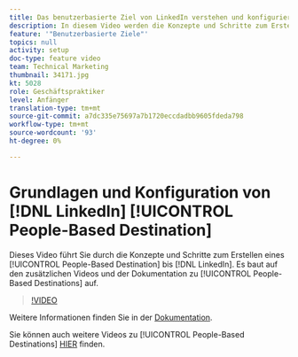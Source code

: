 ```yaml
---
title: Das benutzerbasierte Ziel von LinkedIn verstehen und konfigurieren
description: In diesem Video werden die Konzepte und Schritte zum Erstellen eines benutzerbasierten Ziels für LinkedIn erläutert. Er baut auf den zusätzlichen Videos und der Dokumentation zu People-Based Destination auf.
feature: '"Benutzerbasierte Ziele"'
topics: null
activity: setup
doc-type: feature video
team: Technical Marketing
thumbnail: 34171.jpg
kt: 5028
role: Geschäftspraktiker
level: Anfänger
translation-type: tm+mt
source-git-commit: a7dc335e75697a7b1720eccdadbb9605fdeda798
workflow-type: tm+mt
source-wordcount: '93'
ht-degree: 0%

---
```



# Grundlagen und Konfiguration von [!DNL LinkedIn] [!UICONTROL People-Based Destination]

Dieses Video führt Sie durch die Konzepte und Schritte zum Erstellen eines [!UICONTROL People-Based Destination] bis [!DNL LinkedIn]. Es baut auf den zusätzlichen Videos und der Dokumentation zu [!UICONTROL People-Based Destinations] auf.

>[!VIDEO](https://video.tv.adobe.com/v/34171/?quality=12)

Weitere Informationen finden Sie in der [Dokumentation](https://docs.adobe.com/content/help/en/audience-manager/user-guide/features/destinations/people-based/people-based-destinations-overview.html).

Sie können auch weitere Videos zu [!UICONTROL People-Based Destinations] [HIER](https://adobe.ly/aamlearnpbd) finden.
